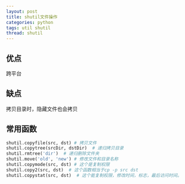 ```yaml
---
layout: post
title: shutil文件操作
categories: python
tags: util shutil
thread: shutil
---
```


## 优点

跨平台

## 缺点

拷贝目录时，隐藏文件也会拷贝

## 常用函数

```python
shutil.copyfile(src, dst) # 拷贝文件
shutil.copytree(srcDir, dstDir)  # 递归拷贝目录
shutil.rmtree('dir')  # 递归删除文件夹
shutil.move('old', 'new') # 修改文件和目录名称
shutil.copymode(src, dst) # 这个是复制权限
shutil.copy2(src, dst)  # 这个函数相当于cp -p src dst
shutil.copystat(src, dst)  # 这个能复制权限，修改时间，标志，最后访问时间。
```
